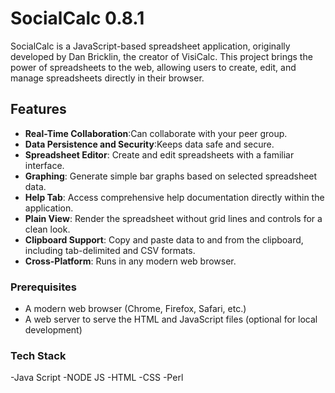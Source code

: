 # SocialCalc 0.8.1

SocialCalc is a JavaScript-based spreadsheet application, originally developed by Dan Bricklin, the creator of VisiCalc. This project brings the power of spreadsheets to the web, allowing users to create, edit, and manage spreadsheets directly in their browser.


## Features
- **Real-Time Collaboration**:Can collaborate with your peer group.
- **Data Persistence and Security**:Keeps data safe and secure.
- **Spreadsheet Editor**: Create and edit spreadsheets with a familiar interface.
- **Graphing**: Generate simple bar graphs based on selected spreadsheet data.
- **Help Tab**: Access comprehensive help documentation directly within the application.
- **Plain View**: Render the spreadsheet without grid lines and controls for a clean look.
- **Clipboard Support**: Copy and paste data to and from the clipboard, including tab-delimited and CSV formats.
- **Cross-Platform**: Runs in any modern web browser.
  

### Prerequisites
- A modern web browser (Chrome, Firefox, Safari, etc.)
- A web server to serve the HTML and JavaScript files (optional for local development)

### Tech Stack 
-Java Script
-NODE JS
-HTML
-CSS
-Perl
